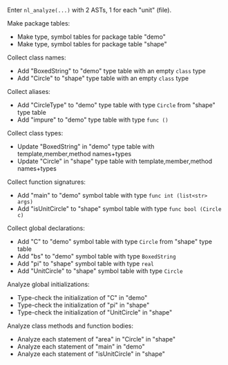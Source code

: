 Enter `nl_analyze(...)` with 2 ASTs, 1 for each "unit" (file).

Make package tables:

- Make type, symbol tables for package table "demo"
- Make type, symbol tables for package table "shape"

Collect class names:

- Add "BoxedString" to "demo" type table with an empty `class` type
- Add "Circle" to "shape" type table with an empty `class` type

Collect aliases:

- Add "CircleType" to "demo" type table with type `Circle` from "shape" type table
- Add "impure" to "demo" type table with type `func ()`

Collect class types:

- Update "BoxedString" in "demo" type table with template,member,method names+types
- Update "Circle" in "shape" type table with template,member,method names+types

Collect function signatures:

- Add "main" to "demo" symbol table with type `func int (list<str> args)`
- Add "isUnitCircle" to "shape" symbol table with type `func bool (Circle c)`

Collect global declarations:

- Add "C" to "demo" symbol table with type `Circle` from "shape" type table
- Add "bs" to "demo" symbol table with type `BoxedString`
- Add "pi" to "shape" symbol table with type `real`
- Add "UnitCircle" to "shape" symbol table with type `Circle`

Analyze global initializations:

- Type-check the initialization of "C" in "demo"
- Type-check the initialization of "pi" in "shape"
- Type-check the initialization of "UnitCircle" in "shape"

Analyze class methods and function bodies:

- Analyze each statement of "area" in "Circle" in "shape"
- Analyze each statement of "main" in "demo"
- Analyze each statement of "isUnitCircle" in "shape"
